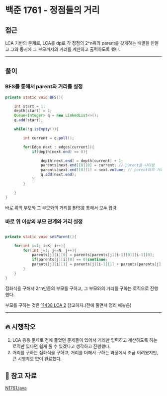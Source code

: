# 백준 1761 - 정점들의 거리

## 접근

LCA 기반의 문제로, LCA를 dp로 각 정점의 2^n위의 parent를 갖게하는 배열을 만들고 그와 동시에 그 부모까지의 거리를 계산하고 출력하도록 했다.

---
## 풀이

### BFS를 통해서 parent와 거리를 설정

```java
private static void BFS(){

    int start = 1;
    depth[start] = 1;
    Queue<Integer> q = new LinkedList<>();
    q.add(start);

    while(!q.isEmpty()){

        int current = q.poll();

        for(Edge next : edges[current]){
            if(depth[next.end] == 0){

                depth[next.end] = depth[current] + 1;
                parents[next.end][0][0] = current; // parent을 나타냄
                parents[next.end][0][1] = next.volume; // parent와의 거리를 나타냄.
                q.add(next.end);
            }
        }

    }
}
```

바로 위의 부모와 그 부모와의 거리를 BFS를 통해서 모두 입력.

### 바로 위 이상의 부모 관계와 거리 설정

```java

private static void setParent(){

    for(int i=1; i<K; i++){
        for(int j=1; j<=N; j++){
            parents[j][i][0] = parents[parents[j][i-1][0]][i-1][0];
            if(parents[j][i][0] == 0)continue;
            parents[j][i][1] = parents[j][i-1][1] + parents[parents[j][i-1][0]][i-1][1]; // 부모와의 길이 측정
        }
    }
}
```
점화식을 구해서 2^n만큼의 부모를 구하고, 그 부모와의 거리를 구하는 로직으로 진행했다.

부모를 구하는 것은 [11438 LCA 2](https://github.com/Rurril/Problem-Solving/blob/Test/Problem-Solving/PS/LCA/N11438.md) 참고하자.(전에 풀면서 정리 해놓음)

--- 
## 🔥 시행착오

1. LCA 응용 문제로 전에 풀었던 문제들이 있어서 거리만 입력하고 계산하도록 하는 로직만 있다면 쉽게 풀 수 있겠다고 생각하고 진행했다.
2. 거리를 구하는 점화식을 구하고, 거리를 더해서 구하는 과정에서 조금 어려웠지만, 큰 시행착오 없이 완료했다.





## 💌 참고 자료

[N1761.java](https://github.com/Rurril/Problem-Solving/blob/Test/Problem-Solving/PS/LCA/N1761.java)


